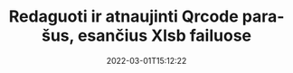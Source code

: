 ---
############################# Static ############################
layout: "auto-gen-signature"
date: 2022-03-01T15:12:22
draft: false
operation: Update
signaturetype: Qrcode
fileformat: Xlsb
productName: .NET
lang: lt
productCode: net
otherformats: pdf doc docx docm dot dotm dotx odt ott rtf xls xlsx xlsm xlsb csv ods ots xltx xltm ppt pptx pps ppsx odp otp potx potm pptm ppsm
breadcrumb: Put Qrcode signature on Xlsb for C#

############################# Head ############################
head_title: "Atnaujinkite Qrcode parašus, pateiktus Xlsb failuose naudodami C#"
head_description: "Naudokite paprastą ir lengvai suprantamą .NET kodą Qrcode parašų atnaujinimui pasirašytuose Xlsb dokumentuose."

############################# Header ############################
title: "Redaguoti ir atnaujinti Qrcode parašus, esančius Xlsb failuose"
description: "API, skirta .NET, teikia Qrcode parašų atnaujinimo funkciją Xlsb dokumentuose. Greitai ir lengvai atnaujinkite el. parašus savo Xlsb dokumentuose naudodami kelias C# kodo eilutes."
bg_image: "https://cms.admin.containerize.com/templates/aspose/App_Themes/V3/images/bg/header1.png"
bg_overlay: false
button:
    enable: true

############################# SubMenu ############################
submenu:
    enable: true

    left:
        img_alt: "GroupDocs.Signature for .NET"
        image: "https://cms.admin.containerize.com/templates/groupdocs/images/product-logos/90x90-noborder/groupdocs-signature-net.png"
        product: "GroupDocs.Signature"
        platform: ".NET"



############################# About ############################
about:
    enable: true
    title: "Sužinokite apie GroupDocs.Signature for .NET API funkcijas"
    content: |
        [GroupDocs.Signature for .NET](https://products.groupdocs.com/signature/net/) API funkcija apima daugybę priemonių, skirtų apdoroti pageidaujamų formatų dokumentus naudojant elektroninius parašus. Palaikomas platus el. parašų spektras, pavyzdžiui, tekstai, vaizdai, skaitmeniniai sertifikatai, brūkšniniai kodai, QR kodai, antspaudai ar metaduomenys. Klientai gali pridėti, pašalinti, redaguoti, patvirtinti arba ieškoti skaitmeninių parašų PDF, MS Word dokumentuose, MS Excel darbaknygėse, MS PowerPoint pristatymuose, Adobe Photoshop failuose ir įvairiuose vaizdo formatuose. Yra daug naudingų funkcijų ir nustatymų.
    

############################# Steps ############################
steps:
    enable: true
    title_left: "Kaip pakeisti Qrcode parašus Xlsb dokumente"
    content_left: |
        [GroupDocs.Signature for .NET](https://products.groupdocs.com/signature/net/) apima naudingų funkcijų, pvz., Qrcode parašų, esančių Xlsb dokumentuose, atnaujinimas. Tai leidžia pakeisti parašo funkcijas be papildomo kodo.
        
        * Norėdami pradėti, sukurkite parašo objektą, kuris kaip konstruktoriaus parametro kelias į dokumentą, kuris turėtų būti atnaujintas.
        * Tada sukurkite atitinkamą konkretų parašo objektą ir nustatykite jo identifikatorių bei savybes, kurias reikia pakeisti.
        * Galiausiai iškvieskite parašo atnaujinimo metodą, perduodant tam tikrą parašo objektą.
        * Apdorokite rezultatų atnaujinimą pagal jūsų pranešimą.

    title_right: "Sistemos reikalavimai"
    content_right: |
        GroupDocs.Signature for .NET palaikomos visose pagrindinėse platformose ir operacinėse sistemose. Prieš vykdydami toliau pateiktą kodą, įsitikinkite, kad jūsų sistemoje yra įdiegtos šios būtinos sąlygos.

        * Operacinės sistemos: Microsoft Windows, Linux, MacOS
        * Kūrimo aplinkos: Microsoft Visual Studio, Xamarin, MonoDevelop
        * Frameworks: .NET Framework, .NET Standard, .NET Core, Mono
        * Atsisiųskite naujausią GroupDocs.Signature for .NET versiją iš [Nuget](https://www.nuget.org/packages/groupdocs.signature)
         
    code: |
        ```csharp    
                
        // Set up input Xlsb file
        string filePath = "input.xlsb";

        // Instantiate Signature for input file
        using (GroupDocs.Signature.Signature signature = new GroupDocs.Signature.Signature(filePath))
        {
                // Id of signature which is supposed to be updated
                // such Id might be got as a result of search operation
                string id = "eff64a14-dad9-47b0-88e5-2ee4e3604e71";

                // provide signature features to update
                // set up particular signature id
                QrCodeSignature signatureToUpdate = new QrCodeSignature(id)
                {
                    // specify signature width
                    Width = 200,
                    // specify signature height
                    Height = 200,
                    // set left position
                    Left = 120,
                    // set top position
                    Top = 160
                };

                // update signature
                bool updateResult = signature.Update(signatureToUpdate);

                // process updation result
                if (updateResult)
                {
                    Console.WriteLine("Signature was updated successfully!");
                }
        }

        ```

############################# Demos ############################
demos:
    enable: true
    title: "Qrcode parašų atnaujinimas dokumento puslapiuose – tiesioginė demonstracija"
    content: |
       Šiuo metu redaguokite įvairius elektroninius Xlsb dokumento parašus apsilankę [GroupDocs.Signature App](https://products.groupdocs.app/signature/family) svetainėje.          

############################# More Formats ############################
more_formats:
    enable: true
    title: "Atnaujinkite įvairius Qrcode parašus naudodami C#"
    content: |
        "Skaitmeninių parašų, kurie dedami į įvairius dokumentų formatus, redagavimas. Atnaujinkite parašų duomenis be papildomo kodo."
    format: 
       
       
back_to_top:
    enable: true
---